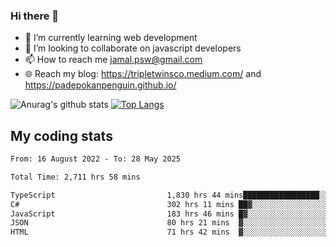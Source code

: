 ### Hi there 👋

<!--
**padepokanpenguin/padepokanpenguin** is a ✨ _special_ ✨ repository because its `README.md` (this file) appears on your GitHub profile.
-->

- 🌱 I’m currently learning  web development
- 👯 I’m looking to collaborate on javascript developers
- 📫 How to reach me jamal.psw@gmail.com
- 🌐 Reach my blog:
   https://tripletwinsco.medium.com/ and
   https://padepokanpenguin.github.io/

![Anurag's github stats](https://github-readme-stats.vercel.app/api?username=padepokanpenguin&count_private=true&disable_animations=false&show_icons=true&theme=default)
[![Top Langs](https://github-readme-stats.vercel.app/api/top-langs/?username=padepokanpenguin&theme=default&layout=compact)](https://github.com/padepokanpenguin)

## My coding stats

<!--START_SECTION:waka-->

```txt
From: 16 August 2022 - To: 28 May 2025

Total Time: 2,711 hrs 58 mins

TypeScript                         1,830 hrs 44 mins█████████████████░░░░░░░░   67.51 %
C#                                 302 hrs 11 mins ██▓░░░░░░░░░░░░░░░░░░░░░░   11.14 %
JavaScript                         183 hrs 46 mins █▓░░░░░░░░░░░░░░░░░░░░░░░   06.78 %
JSON                               80 hrs 21 mins  ▓░░░░░░░░░░░░░░░░░░░░░░░░   02.96 %
HTML                               71 hrs 42 mins  ▓░░░░░░░░░░░░░░░░░░░░░░░░   02.64 %
```

<!--END_SECTION:waka-->


